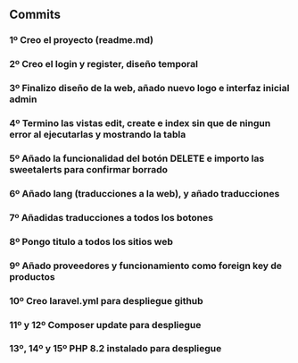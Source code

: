 ## Commits

### 1º Creo el proyecto (readme.md)

### 2º Creo el login y register, diseño temporal

### 3º Finalizo diseño de la web, añado nuevo logo e interfaz inicial admin

### 4º Termino las vistas edit, create e index sin que de ningun error al ejecutarlas y mostrando la tabla

### 5º Añado la funcionalidad del botón DELETE e importo las sweetalerts para confirmar borrado

### 6º Añado lang (traducciones a la web), y añado traducciones

### 7º Añadidas traducciones a todos los botones

### 8º Pongo titulo a todos los sitios web

### 9º Añado proveedores y funcionamiento como foreign key de productos

### 10º Creo laravel.yml para despliegue github

### 11º y 12º Composer update para despliegue

### 13º, 14º y 15º PHP 8.2 instalado para despliegue

